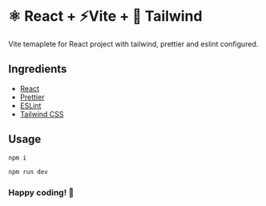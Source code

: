 # ⚛️ React + ⚡️Vite + 🎨 Tailwind

Vite temaplete for React project with tailwind, prettier and eslint configured.

## Ingredients

- [React](https://reactjs.org/)
- [Prettier](https://prettier.io/)
- [ESLint](https://eslint.org/)
- [Tailwind CSS](https://tailwindcss.com/)

## Usage

```bash
npm i

npm run dev
```


### Happy coding! 🚀
